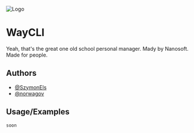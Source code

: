 ![Logo](https://i.ibb.co/3NMW6np/WayCLI.png)


# WayCLI

Yeah, that's the great one old school personal manager. Mady by Nanosoft. Made for people.


## Authors

- [@SzymonEls](https://www.github.com/SzymonEls)
- [@norwagov](https://www.github.com/norwagov)


## Usage/Examples

```cpp
soon
```

